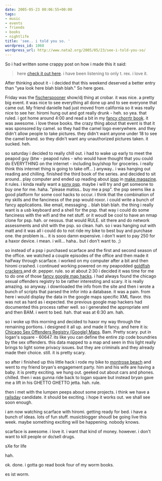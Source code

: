 ```yaml
---
date: 2005-05-23 00:06:55+00:00
tags:
- music
- events
- friends
- books
- nightlife
title: 'see.. i told you so. '
wordpress_id: 1068
wordpress_url: http://www.nata2.org/2005/05/23/see-i-told-you-so/
---
```


So i had written some crappy post on how i made this it said:
<blockquote>
here <a href="http://demon.dopeman.org/sexOffenders/">check it out here</a>. i have been listening to only t. rex.  i love it. 
</blockquote>

After thinking about it - i decided that this weekend deserved a better entry than "yea look here blah blah blah." So here goes. 

Friday was the <a href="http://www.manchesteronline.co.uk/entertainment/music/albumreviews/s/152/152256_fischerspooner__odyssey_emi.html">fischerspooner</a> show/dj thing at crobar. it was nice. a pretty big event. it was nice to see everything all done up and to see everyone that came out. My friend danielle had just moved from california so it was really nice to see her. hiromi hung out and got really drunk - heh.  so yea. that ruled. i got home around 4:00 and read a bit in my <a href="http://www.gerrold.com/">fancy chorrtr book</a>. it was awesome. i love these books.  the crazy thing about that event is that it was sponsored by camel. so they had the camel logo everywhere. and they didn't allow people to take pictures. they didn't want anyone under 18 to see the camel brand. so they didn't want any unauthorized pictures taken. it sucked. heh. 

so saturday i decided to really chill out. i had to wake up early to meet the peapod guy (btw - peapod rules - who would have thought that you could do EVERYTHING on the internet  - including buy/shop for groceries. i really think this internet thing is going to take off... )    anyway.. i was hanging out reading and chilling. finished the third book of the series. and decided to sit around.. play computer and ended up reading about <a href="http://ipsp.kaisakura.com/">ipsp</a> in <a href="http://make.oreilly.com/">make magazine</a>. it rules. i kinda really want a <a href="http://froogle.google.com/froogle?q=sony%20psp&hl=en&lr=&safe=off&rls=GGLD,GGLD:2004-35,GGLD:en&sa=N&tab=wf">sony psp</a>. maybe i will try and get someone to buy one for me. haha. "please matiss.. buy me a psp".  the psp seems like a good platform for some cool hacks to occur. i think that the combination of my skills and the fanciness of the psp would roxor. i could write a bunch of fancy applications. like email, messaging .. blah blah blah. the thing i really want is a usb keyboard and a shell for the psp. that way i could do some fanciness with the wifi and the net stuff. or it woudl be cool to have an nmap clone for psp. hah. or nessus. that would RULE. sit there and do network assessments and shit with the psp. so clean. hah.  so i was hanging out with matt and it was all i could do to not ride my bike to best buy and purchase one. the problem is... it is sooo damn expensive. i don't want to pay 250 for a haxor device. i mean. i will... haha.. but i don't want to. ;)

so instead of a psp i purchased scarface and the first and second season of the office. we watched a couple episodes of the office and then made it halfway through scarface. i worked on my computer after a bit and then hiromi crashed. i continued working powered on my peapodded <a href="http://infinitezoom.com/gallery4/goldfish_crackers.jpg">goldfish crackers </a>and dr. pepper. rule. so at about 2:30 i decided it was time for me to do one of those <a href="http://libgmail.sourceforge.net/googlemaps.html">fancy google map hacks</a>. i had always found the chicago sexual offenders registry to be rather interesting and scary. it is really amazing. so anyway. i downloaded the info from the site and then i wrote a bunch of scripts that parsed the infor into a database. it was a pain. from here i would display the data in the google maps specific XML flavor. this was not as hard as i expected. the previous google map hackers had documented this process rather well. so i generated the appropriate xml and then BAM. i went to bed. hah.  that was at 6:30 am. hah.

so i woke up this morning and decided to haxor my way through the remaining portions. i designed it all up. and made it fancy. and here it is:  <a href="http://demon.dopeman.org/sexOffenders/">Chicago Sex Offenders Registry (Google) Maps</a>. Bam. Pretty scary. put in logan's square - 60647. its like you can define the entire zip code boundries by the sex offenders. this data mapped to a map and seen in this light really brings to light some privacy issues. but they are criminals and they already made their choice. still. it is pretty scary. 

so after i finished up this little hack i rode my bike to <a href="http://maps.google.com/maps?ll=41.945190,-87.671245&spn=0.052124,0.110107&saddr=2506+n.+kedzie+blvd,+chicago&daddr=W+Montrose+Harbor+Dr,+Chicago,+IL&hl=en">montrose beach</a> and went to my friend bryan's engagement party. him and his wife are having a baby. it is pretty exciting.  we hung out. geeked out about cars and phones. chilled. then i was gunna ride back to logan square but instead bryan gave me a lift in his GHETTO GHETTO jetta. hah. rule. 

then i met with the lumpen peeps about some projects. i think we have a <a href="http://railsday.com/">railsday</a> candidate. it should be exciting. i hope it works out. we shall see soon enough. 

i am now watching scarface with hiromi. getting ready for bed. i have a bunch of ideas. lots of fun stuff. musicblogger shoudl be going live this week. maybe something exciting will be happening. nobody knows. 

scarface is awesome. i love it. i want that kind of money. however. i don't want to kill people or do/sell drugs. 

sXe for life 

hah. 

ok. done. i gotta go read book four of my worm books. 

es ist worm.